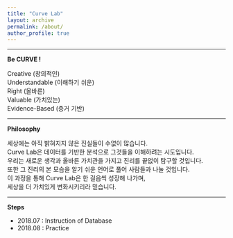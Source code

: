 ```yaml
---
title: "Curve Lab"
layout: archive
permalink: /about/
author_profile: true
---
```

  
---  
  
**Be CURVE !**  
  
Creative (창의적인)  
Understandable (이해하기 쉬운)  
Right (올바른)  
Valuable (가치있는)  
Evidence-Based (증거 기반)  
  
---  
  
**Philosophy**  
  
세상에는 아직 밝혀지지 않은 진실들이 수없이 많습니다.   
Curve Lab은 데이터를 기반한 분석으로 그것들을 이해하려는 시도입니다.    
우리는 새로운 생각과 올바른 가치관을 가지고 진리를 끝없이 탐구할 것입니다.  
또한 그 진리의 본 모습을 알기 쉬운 언어로 풀어 사람들과 나눌 것입니다.  
이 과정을 통해 Curve Lab은 한 걸음씩 성장해 나가며,  
세상을 더 가치있게 변화시키리라 믿습니다.   
 
---  
 
**Steps**
 
- 2018.07 : Instruction of Database
- 2018.08 : Practice
